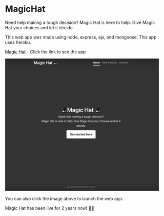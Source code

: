 # MagicHat
Need help making a tough decision? Magic Hat is here to help. Give Magic Hat your choices and let it decide. 

This web app was made using node, express, ejs, and mongoose. This app uses heroku.

[Magic Hat](http://magichat.magicianmedicine.com) - Click the link to see the app

[<img src="/MagicHat.png" width="" alt= 'Video Walkthrough'>](http://magichat.magicianmedicine.com)

You can also click the image above to launch the web app. 


Magic Hat has been live for 2 years now! 🎩🎉
